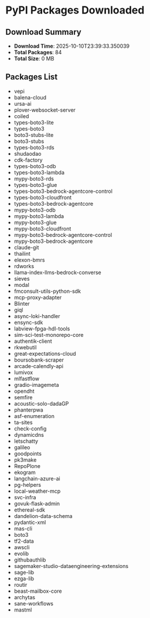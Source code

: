 # PyPI Packages Downloaded

## Download Summary
- **Download Time**: 2025-10-10T23:39:33.350039
- **Total Packages**: 84
- **Total Size**: 0 MB

## Packages List
- vepi
- balena-cloud
- ursa-ai
- plover-websocket-server
- coiled
- types-boto3-lite
- types-boto3
- boto3-stubs-lite
- boto3-stubs
- types-boto3-rds
- shudaodao
- cdk-factory
- types-boto3-odb
- types-boto3-lambda
- mypy-boto3-rds
- types-boto3-glue
- types-boto3-bedrock-agentcore-control
- types-boto3-cloudfront
- types-boto3-bedrock-agentcore
- mypy-boto3-odb
- mypy-boto3-lambda
- mypy-boto3-glue
- mypy-boto3-cloudfront
- mypy-boto3-bedrock-agentcore-control
- mypy-boto3-bedrock-agentcore
- claude-git
- thailint
- elexon-bmrs
- rdworks
- llama-index-llms-bedrock-converse
- sieves
- modal
- fmconsult-utils-python-sdk
- mcp-proxy-adapter
- Blinter
- giql
- async-loki-handler
- ensync-sdk
- labview-fpga-hdl-tools
- sim-sci-test-monorepo-core
- authentik-client
- rkwebutil
- great-expectations-cloud
- boursobank-scraper
- arcade-calendly-api
- lumivox
- mlfastflow
- gradio-imagemeta
- opendht
- semfire
- acoustic-solo-dadaGP
- phanterpwa
- asf-enumeration
- ta-sites
- check-config
- dynamicdns
- letschatty
- galileo
- goodpoints
- pk3make
- RepoPlone
- ekogram
- langchain-azure-ai
- pg-helpers
- local-weather-mcp
- svc-infra
- govuk-flask-admin
- ethereal-sdk
- dandelion-data-schema
- pydantic-xml
- mas-cli
- boto3
- tf2-data
- awscli
- evolib
- githubauthlib
- sagemaker-studio-dataengineering-extensions
- sage-lib
- ezga-lib
- routir
- beast-mailbox-core
- archytas
- sane-workflows
- mastml
